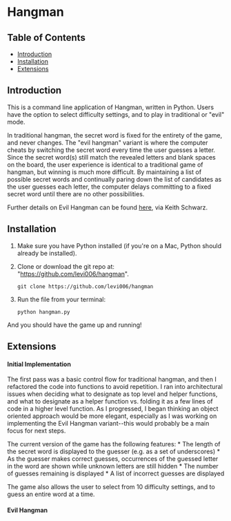 # Hangman

## Table of Contents
- [Introduction](#introduction)
- [Installation](#installation)
- [Extensions](#extensions)
 

## Introduction

This is a command line application of Hangman, written in Python.  Users have the option to select difficulty settings, and to play in traditional or "evil" mode. 

In traditional hangman, the secret word is fixed for the entirety of the game, and never changes. The "evil hangman" variant is where the computer cheats by switching the secret word every time the user guesses a letter. Since the secret word(s) still match the revealed letters and blank spaces on the board, the user experience is identical to a traditional game of hangman, but winning is much more difficult. By maintaining a list of possible secret words and continually paring down the list of candidates as the user guesses each letter, the computer delays committing to a fixed secret word until there are no other possibilities. 

Further details on Evil Hangman can be found [here](http://www.keithschwarz.com/cs106l/spring2010/handouts/020_Assignment_1_Evil_Hangman.pdf), via Keith Schwarz. 

## Installation

1. Make sure you have Python installed (if you're on a Mac, Python should already be installed).

1. Clone or download the git repo at: "https://github.com/levi006/hangman".

     `git clone https://github.com/levi006/hangman`

1. Run the file from your terminal:

     `python hangman.py`

And you should have the game up and running!


## Extensions 

#### Initial Implementation

The first pass was a basic control flow for traditional hangman, and then I refactored the code into functions to avoid repetition. I ran into architectural issues when deciding what to designate as top level and helper functions, and what to designate as a helper function vs. folding it as a few lines of code in a higher level function. As I progressed, I began thinking an object oriented approach would be more elegant, especially as I was working on implementing the Evil Hangman variant--this would probably be a main focus for next steps.

The current version of the game has the following features:
	* The length of the secret word is displayed to the guesser (e.g. as a set of underscores)
	* As the guesser makes correct guesses, occurrences of the guessed letter in the word
	are shown while unknown letters are still hidden
	* The number of guesses remaining is displayed
	* A list of incorrect guesses are displayed  

The game also allows the user to select from 10 difficulty settings, and to guess an entire word at a time.  
 

#### Evil Hangman







